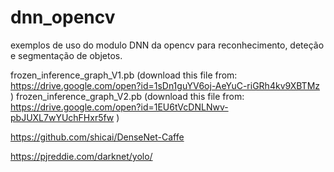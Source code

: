 # dnn_opencv
exemplos de uso do modulo DNN da opencv para reconhecimento, deteção e segmentação de objetos.

frozen_inference_graph_V1.pb (download this file from: https://drive.google.com/open?id=1sDn1guYV6oj-AeYuC-riGRh4kv9XBTMz )
frozen_inference_graph_V2.pb (download this file from: https://drive.google.com/open?id=1EU6tVcDNLNwv-pbJUXL7wYUchFHxr5fw )

https://github.com/shicai/DenseNet-Caffe

https://pjreddie.com/darknet/yolo/
